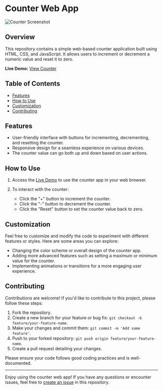 # Counter Web App

![Counter Screenshot](https://devilhackzz.github.io/Counter/Screenshot/screenshot.png) <!-- Add a screenshot of your counter app here -->

## Overview

This repository contains a simple web-based counter application built using HTML, CSS, and JavaScript. It allows users to increment or decrement a numeric value and reset it to zero.

**Live Demo:** [View Counter](https://devilhackzz.github.io/Counter/)

## Table of Contents

- [Features](#features)
- [How to Use](#how-to-use)
- [Customization](#customization)
- [Contributing](#contributing)

## Features

- User-friendly interface with buttons for incrementing, decrementing, and resetting the counter.
- Responsive design for a seamless experience on various devices.
- The counter value can go both up and down based on user actions.

## How to Use

1. Access the [Live Demo](https://devilhackzz.github.io/Counter/) to use the counter app in your web browser.

2. To interact with the counter:
   - Click the "+" button to increment the counter.
   - Click the "-" button to decrement the counter.
   - Click the "Reset" button to set the counter value back to zero.

## Customization

Feel free to customize and modify the code to experiment with different features or styles. Here are some areas you can explore:

- Changing the color scheme or overall design of the counter app.
- Adding more advanced features such as setting a maximum or minimum value for the counter.
- Implementing animations or transitions for a more engaging user experience.

## Contributing

Contributions are welcome! If you'd like to contribute to this project, please follow these steps:

1. Fork the repository.
2. Create a new branch for your feature or bug fix: `git checkout -b feature/your-feature-name`.
3. Make your changes and commit them: `git commit -m 'Add some feature'`.
4. Push to your forked repository: `git push origin feature/your-feature-name`.
5. Create a pull request detailing your changes.

Please ensure your code follows good coding practices and is well-documented.

---

Enjoy using the counter web app! If you have any questions or encounter issues, feel free to [create an issue](https://github.com/devilhackzz/Counter/issues) in this repository.
